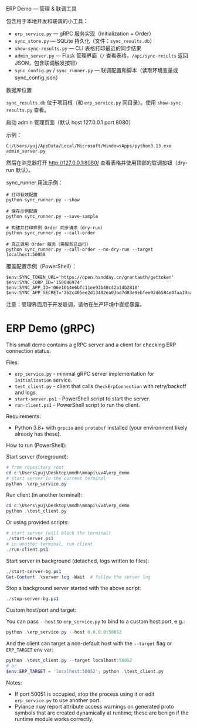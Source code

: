 ERP Demo — 管理 & 联调工具

包含用于本地开发和联调的小工具：

- `erp_service.py` — gRPC 服务实现（Initialization + Order）
- `sync_store.py` — SQLite 持久化（文件：`sync_results.db`）
- `show-sync-results.py` — CLI 表格打印最近的同步结果
- `admin_server.py` — Flask 管理界面（`/` 查看表格，`/api/sync-results` 返回 JSON，包含联调触发按钮）
- `sync_config.py` / `sync_runner.py` — 联调配置和脚本（读取环境变量或 sync_config.json）

数据库位置

`sync_results.db` 位于项目根（和 `erp_service.py` 同目录）。使用 `show-sync-results.py` 查看。

启动 admin 管理页面（默认 host 127.0.0.1 port 8080）

示例：

    C:/Users/yuj/AppData/Local/Microsoft/WindowsApps/python3.13.exe admin_server.py

然后在浏览器打开 http://127.0.0.1:8080/ 查看表格并使用顶部的联调按钮（dry-run 默认）。

sync_runner 用法示例：

    # 打印有效配置
    python sync_runner.py --show

    # 保存示例配置
    python sync_runner.py --save-sample

    # 构建并打印样例 Order 同步请求（dry-run）
    python sync_runner.py --call-order

    # 真正调用 Order 服务（需服务已运行）
    python sync_runner.py --call-order --no-dry-run --target localhost:50058

覆盖配置示例（PowerShell）：

    $env:SYNC_TOKEN_URL='https://open.handday.cn/grantauth/gettoken'
    $env:SYNC_CORP_ID='150046974'
    $env:SYNC_APP_ID='06e1014e6bfc11ee93b40c42a1db2810'
    $env:SYNC_APP_SECRET='262c405ee2d13482ea03ad7d83e9ebfee02d6584e4faa19aa172829569af2c3f'

注意：管理界面用于开发联调，请勿在生产环境中直接暴露。
# ERP Demo (gRPC)

This small demo contains a gRPC server and a client for checking ERP connection status.

Files:
- `erp_service.py` - minimal gRPC server implementation for `Initialization` service.
- `test_client.py` - client that calls `CheckErpConnection` with retry/backoff and logs.
- `start-server.ps1` - PowerShell script to start the server.
- `run-client.ps1` - PowerShell script to run the client.

Requirements:
- Python 3.8+ with `grpcio` and `protobuf` installed (your environment likely already has these).

How to run (PowerShell):

Start server (foreground):

```powershell
# from repository root
cd c:\Users\yuj\Desktop\mmdh\mmapi\vv4\erp_demo
# start server in the current terminal
python .\erp_service.py
```

Run client (in another terminal):

```powershell
cd c:\Users\yuj\Desktop\mmdh\mmapi\vv4\erp_demo
python .\test_client.py
```

Or using provided scripts:

```powershell
# start server (will block the terminal)
./start-server.ps1
# in another terminal, run client
./run-client.ps1
```

Start server in background (detached, logs written to files):

```powershell
./start-server-bg.ps1
Get-Content .\server.log -Wait  # follow the server log
```

Stop a background server started with the above script:

```powershell
./stop-server-bg.ps1
```

Custom host/port and target:

You can pass `--host` to `erp_service.py` to bind to a custom host:port, e.g.:

```powershell
python .\erp_service.py --host 0.0.0.0:50052
```

And the client can target a non-default host with the `--target` flag or `ERP_TARGET` env var:

```powershell
python .\test_client.py --target localhost:50052
# or
$env:ERP_TARGET = 'localhost:50052'; python .\test_client.py
```

Notes:
- If port 50051 is occupied, stop the process using it or edit `erp_service.py` to use another port.
- Pylance may report attribute access warnings on generated proto symbols that are created dynamically at runtime; these are benign if the runtime module works correctly.
